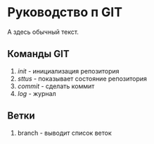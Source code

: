 # Руководство п GIT

А здесь обычный текст.

## Команды GIT
1. *init* - инициализация репозитория
2. *sttus* - показывает состояние репозитория
3. *commit* - сделать коммит
4. *log* - журнал
## Ветки
1. branch - выводит список веток